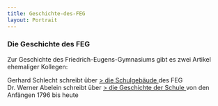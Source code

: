 ```yaml
---
title: Geschichte-des-FEG
layout: Portrait
---
```

<div id="content">
  
  <h3>
    Die Geschichte des FEG
  </h3>
  
  <p>
    Zur Geschichte des Friedrich-Eugens-Gymnasiums gibt es zwei Artikel ehemaliger Kollegen:
  </p>
  
  <p>
    Gerhard Schlecht schreibt über 
    <a href="gsgs.html">
      &gt; die Schulgebäude
    </a>
    des
    FEG
    <br>
    Dr. Werner Abelein schreibt über 
    <a href="gsab1.html">
      &gt; die Geschichte
      der Schule
    </a>
    von den Anfängen 1796 bis heute
  </p>
